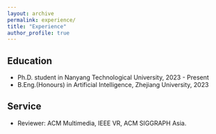 ```yaml
---
layout: archive
permalink: experience/
title: "Experience"
author_profile: true
---
```



## Education

* Ph.D. student in Nanyang Technological University, 2023 - Present
* B.Eng.(Honours) in Artificial Intelligence, Zhejiang University, 2023


<!-- ## Work Experience
* Assistant Professor at The Hong Kong University of Science and Technology (Guangzhou), Sep. 2023 - Present


* Intern at TikTok Singapore, Feb 2022 - Jan 2023
  * Research topics: text-guided face editing and 3D object generation.

* Research Engineer at Singapore Management University, Aug 2018 - Aug 2019
  * Research topics: cross-modal retrieval in food domain.

* Intern at Horizon Robotics, Jan 2018 - May 2018
  * Research topics: video face recognition.

* Intern at Institute of Automation, Chinese Academy of Sciences, Jul 2017 - Sept 2017
  * Research topics: neural network-based data cleansing methods. -->


## Service
* Reviewer: ACM Multimedia, IEEE VR, ACM SIGGRAPH Asia.

